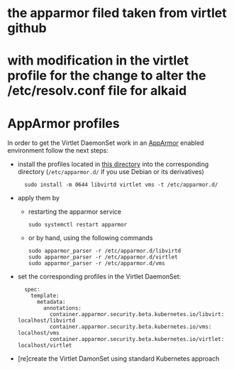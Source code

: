 # the apparmor filed taken from virtlet github
# with modification in the virtlet profile for the change to alter the /etc/resolv.conf file for alkaid

# AppArmor profiles

In order to get the Virtlet DaemonSet work in
an [AppArmor](https://gitlab.com/apparmor/apparmor/wikis/home) enabled environment follow the next steps:

* install the profiles located in [this directory](https://github.com/Mirantis/virtlet/tree/master/deploy/apparmor) into the corresponding directory (`/etc/apparmor.d/` if you use Debian or its derivatives)

        sudo install -m 0644 libvirtd virtlet vms -t /etc/apparmor.d/

* apply them by
  * restarting the apparmor service
    
        sudo systemctl restart apparmor

  * or by hand, using the following commands

        sudo apparmor_parser -r /etc/apparmor.d/libvirtd
        sudo apparmor_parser -r /etc/apparmor.d/virtlet
        sudo apparmor_parser -r /etc/apparmor.d/vms

* set the corresponding profiles in the Virtlet DaemonSet:

        spec:
          template:
            metadata:
              annotations:
                container.apparmor.security.beta.kubernetes.io/libvirt: localhost/libvirtd
                container.apparmor.security.beta.kubernetes.io/vms: localhost/vms
                container.apparmor.security.beta.kubernetes.io/virtlet: localhost/virtlet

* [re]create the Virtlet DamonSet using standard Kubernetes approach
